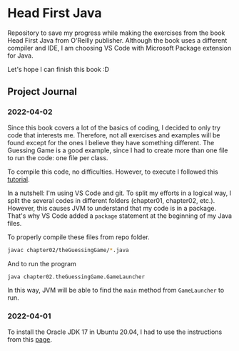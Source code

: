 
# Head First Java

Repository to save my progress while making the exercises from the book Head First Java from O'Reilly publisher. Although the book uses a different compiler and IDE, I am choosing VS Code with Microsoft Package extension for Java.

Let's hope I can finish this book :D

## Project Journal

### 2022-04-02

Since this book covers a lot of the basics of coding, I decided to only try code that interests me. Therefore, not all exercises and examples will be found except for the ones I believe they have something different. The Guessing Game is a good example, since I had to create more than one file to run the code: one file per class.

To compile this code, no difficulties. However, to execute I followed this [tutorial](https://www.baeldung.com/java-could-not-find-load-main-class).

In a nutshell: I'm using VS Code and git. To split my efforts in a logical way, I split the several codes in different folders (chapter01, chapter02, etc.). However, this causes JVM to understand that my code is in a package. That's why VS Code added a ```package``` statement at the beginning of my Java files.

To properly compile these files from repo folder.

```bash
javac chapter02/theGuessingGame/*.java
```

And to run the program

```bash
java chapter02.theGuessingGame.GameLauncher
```

In this way, JVM will be able to find the ```main``` method from ```GameLauncher``` to run.

### 2022-04-01

To install the Oracle JDK 17 in Ubuntu 20.04, I had to use the instructions from this [page](https://www.linuxcapable.com/pt/como-instalar-java-17-lts-jdk-17-no-ubuntu-20-04/).
